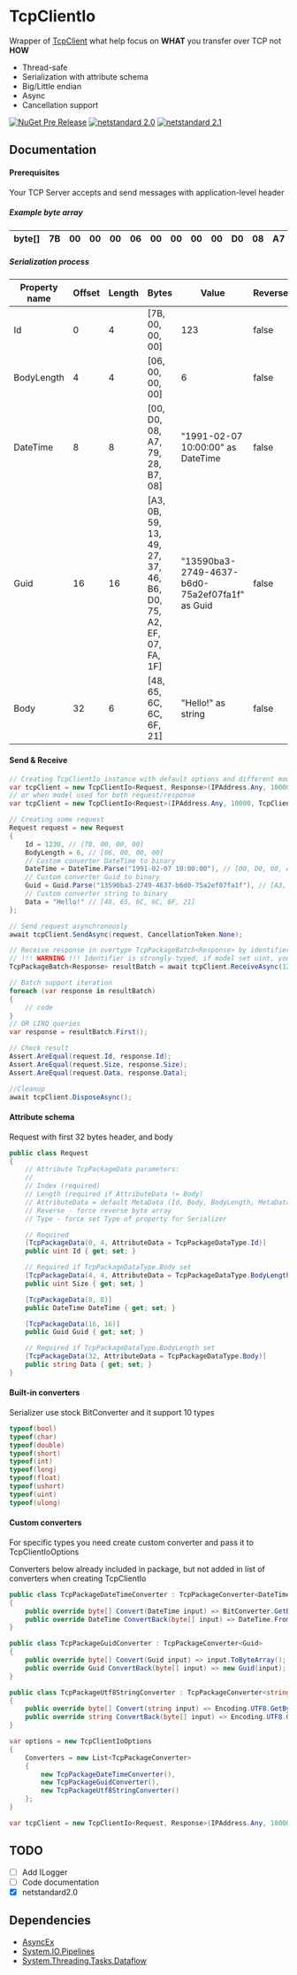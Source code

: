 # TcpClientIo
Wrapper of [TcpClient](https://github.com/dotnet/runtime/blob/c7a246c000747ec728ac862b7a503348b103df0e/src/libraries/System.Net.Sockets/src/System/Net/Sockets/TCPClient.cs "Source Code dotnet/corefx/TCPClient.cs") what help focus on **WHAT** you transfer over TCP not **HOW**

- Thread-safe
- Serialization with attribute schema
- Big/Little endian
- Async
- Cancellation support

[![NuGet Pre Release](https://img.shields.io/nuget/vpre/TcpClientIo.svg?style=for-the-badge&logo=appveyor)](https://www.nuget.org/packages/TcpClientIo/)
[![netstandard 2.0](https://img.shields.io/badge/netstandard-2.0-brightgreen.svg?style=for-the-badge&logo=appveyor)](https://docs.microsoft.com/en-us/dotnet/standard/net-standard)
[![netstandard 2.1](https://img.shields.io/badge/netstandard-2.1-brightgreen.svg?style=for-the-badge&logo=appveyor)](https://docs.microsoft.com/en-us/dotnet/standard/net-standard) 
## Documentation
#### Prerequisites
Your TCP Server accepts and send messages with application-level header

##### Example byte array
| byte[] | 7B | 00 | 00 | 00 | 06 | 00 | 00 | 00 | 00 | D0 | 08 | A7 | 79 | 28 | B7 | 08 | A3 | 0B | 59 | 13 | 49 | 27 | 37 | 46 | B6 | D0 | 75 | A2 | EF | 07 | FA | 1F | 48 | 65 | 6C | 6C | 6F | 21 |
|--------|----|----|----|----|----|----|----|----|----|----|----|----|----|----|----|----|----|----|----|----|----|----|----|----|----|----|----|----|----|----|----|----|----|----|----|----|----|----|
##### Serialization process
| Property name | Offset | Length | Bytes                                                            | Value                                          | Reverse | Change Type | Custom converter |
|---------------|--------|--------|------------------------------------------------------------------|------------------------------------------------|---------|-------------|------------------|
| Id            | 0      | 4      | [7B, 00, 00, 00]                                                 | 123                                            | false   | false       | false            |
| BodyLength    | 4      | 4      | [06, 00, 00, 00]                                                 | 6                                              | false   | false       | false            |
| DateTime      | 8      | 8      | [00, D0, 08, A7, 79, 28, B7, 08]                                 | "1991-02-07 10:00:00" as DateTime              | false   | false       | true             |
| Guid          | 16     | 16     | [A3, 0B, 59, 13, 49, 27, 37, 46, B6, D0, 75, A2, EF, 07, FA, 1F] | "13590ba3-2749-4637-b6d0-75a2ef07fa1f" as Guid | false   | false       | true             |
| Body          | 32     | 6      | [48, 65, 6C, 6C, 6F, 21]                                         | "Hello!" as string                             | false   | false       | true             |
#### Send & Receive
```c#
// Creating TcpClientIo instance with default options and different models of request/response
var tcpClient = new TcpClientIo<Request, Response>(IPAddress.Any, 10000, TcpClientIoOptions.Default);
// or when model used for both request/response
var tcpClient = new TcpClientIo<Request>(IPAddress.Any, 10000, TcpClientIoOptions.Default);

// Creating some request
Request request = new Request
{
    Id = 123U, // [7B, 00, 00, 00]
    BodyLength = 6, // [06, 00, 00, 00]
    // Custom converter DateTime to binary
    DateTime = DateTime.Parse("1991-02-07 10:00:00"), // [00, D0, 08, A7, 79, 28, B7, 08]
    // Custom converter Guid to binary
    Guid = Guid.Parse("13590ba3-2749-4637-b6d0-75a2ef07fa1f"), // [A3, 0B, 59, 13, 49, 27, 37, 46, B6, D0, 75, A2, EF, 07, FA, 1F]
    // Custom converter string to binary
    Data = "Hello!" // [48, 65, 6C, 6C, 6F, 21]
};

// Send request asynchronously
await tcpClient.SendAsync(request, CancellationToken.None);

// Receive response in overtype TcpPackageBatch<Response> by identifier asynchronously
// !!! WARNING !!! Identifier is strongly-typed, if model set uint, you must pass it uint too
TcpPackageBatch<Response> resultBatch = await tcpClient.ReceiveAsync(123U, CancellationToken.None);

// Batch support iteration
foreach (var response in resultBatch)
{
    // code
}
// OR LINQ queries
var response = resultBatch.First();

// Check result
Assert.AreEqual(request.Id, response.Id);
Assert.AreEqual(request.Size, response.Size);
Assert.AreEqual(request.Data, response.Data);

//Cleanup
await tcpClient.DisposeAsync();
```
#### Attribute schema
Request with first 32 bytes header, and body
```c#
public class Request
{
    // Attribute TcpPackageData parameters:
    //
    // Index (required)
    // Length (required if AttributeData != Body)
    // AttributeData = default MetaData (Id, Body, BodyLength, MetaData)
    // Reverse - force reverse byte array
    // Type - force set Type of property for Serializer

    // Required
    [TcpPackageData(0, 4, AttributeData = TcpPackageDataType.Id)]
    public uint Id { get; set; }

    // Required if TcpPackageDataType.Body set
    [TcpPackageData(4, 4, AttributeData = TcpPackageDataType.BodyLength)]
    public uint Size { get; set; }

    [TcpPackageData(8, 8)]
    public DateTime DateTime { get; set; }

    [TcpPackageData(16, 16)]
    public Guid Guid { get; set; }

    // Required if TcpPackageDataType.BodyLength set
    [TcpPackageData(32, AttributeData = TcpPackageDataType.Body)]
    public string Data { get; set; }
}
```
#### Built-in converters
Serializer use stock BitConverter and it support 10 types
```c#
typeof(bool)
typeof(char)
typeof(double)
typeof(short)
typeof(int)
typeof(long)
typeof(float)
typeof(ushort)
typeof(uint)
typeof(ulong)
```
#### Custom converters
For specific types you need create custom converter and pass it to TcpClientIoOptions

Converters below already included in package, but not added in list of converters when creating TcpClientIo
```c#
public class TcpPackageDateTimeConverter : TcpPackageConverter<DateTime>
{
    public override byte[] Convert(DateTime input) => BitConverter.GetBytes(input.ToBinary());
    public override DateTime ConvertBack(byte[] input) => DateTime.FromBinary(BitConverter.ToInt64(input));
}

public class TcpPackageGuidConverter : TcpPackageConverter<Guid>
{
    public override byte[] Convert(Guid input) => input.ToByteArray();
    public override Guid ConvertBack(byte[] input) => new Guid(input);
}

public class TcpPackageUtf8StringConverter : TcpPackageConverter<string>
{
    public override byte[] Convert(string input) => Encoding.UTF8.GetBytes(input);
    public override string ConvertBack(byte[] input) => Encoding.UTF8.GetString(input);
}
```
```c#
var options = new TcpClientIoOptions
{
    Converters = new List<TcpPackageConverter>
    {
        new TcpPackageDateTimeConverter(),
        new TcpPackageGuidConverter(),
        new TcpPackageUtf8StringConverter()
    };
}

var tcpClient = new TcpClientIo<Request, Response>(IPAddress.Any, 10000, options);
```
## TODO
 - [ ] Add ILogger
 - [ ] Code documentation
 - [X] netstandard2.0
## Dependencies
* [AsyncEx](https://github.com/StephenCleary/AsyncEx)
* [System.IO.Pipelines](https://github.com/dotnet/runtime/tree/master/src/libraries/System.IO.Pipelines)
* [System.Threading.Tasks.Dataflow](https://github.com/dotnet/runtime/tree/master/src/libraries/System.Threading.Tasks.Dataflow)